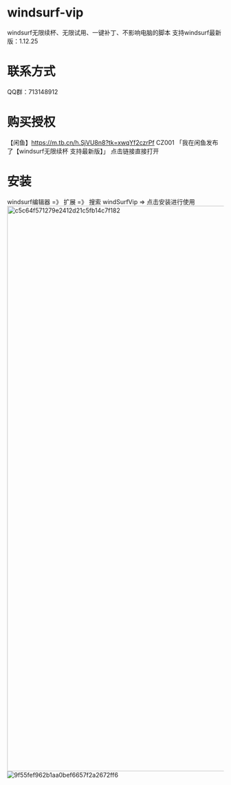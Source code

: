 # windsurf-vip
windsurf无限续杯、无限试用、一键补丁、不影响电脑的脚本
支持windsurf最新版：1.12.25
# 联系方式
QQ群：713148912
# 购买授权
【闲鱼】https://m.tb.cn/h.SjVU8n8?tk=xwqYf2czrPf CZ001 「我在闲鱼发布了【windsurf无限续杯 支持最新版】」
点击链接直接打开
# 安装
windsurf编辑器 =》 扩展 =》 搜索 windSurfVip => 点击安装进行使用
<img width="1946" height="1316" alt="c5c64f571279e2412d21c5fb14c7f182" src="https://github.com/user-attachments/assets/933230a9-5146-4ad9-a8d5-394604731c2d" />
![9f55fef962b1aa0bef6657f2a2672ff6](https://github.com/user-attachments/assets/21525e42-2c75-4cb3-b6d5-6220138f8ab4)
